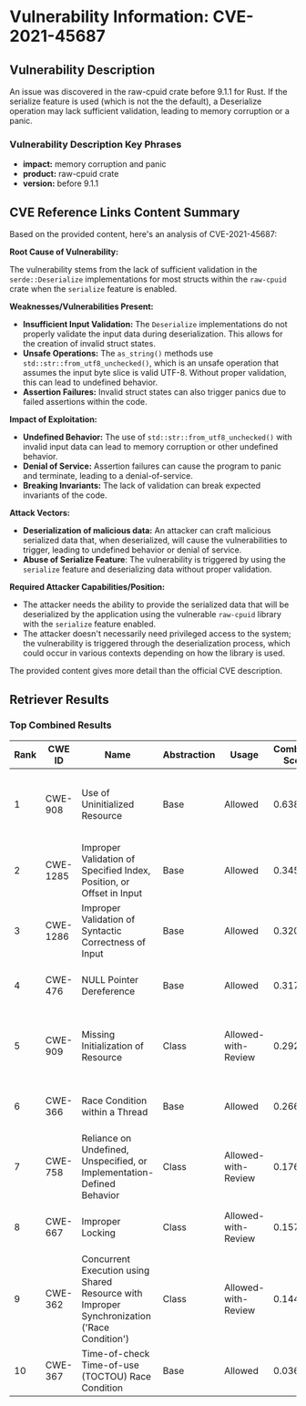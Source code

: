 # Vulnerability Information: CVE-2021-45687

## Vulnerability Description
An issue was discovered in the raw-cpuid crate before 9.1.1 for Rust. If the serialize feature is used (which is not the the default), a Deserialize operation may lack sufficient validation, leading to memory corruption or a panic.

### Vulnerability Description Key Phrases
- **impact:** memory corruption and panic
- **product:** raw-cpuid crate
- **version:** before 9.1.1

## CVE Reference Links Content Summary
Based on the provided content, here's an analysis of CVE-2021-45687:

**Root Cause of Vulnerability:**

The vulnerability stems from the lack of sufficient validation in the `serde::Deserialize` implementations for most structs within the `raw-cpuid` crate when the `serialize` feature is enabled.

**Weaknesses/Vulnerabilities Present:**

*   **Insufficient Input Validation:** The `Deserialize` implementations do not properly validate the input data during deserialization. This allows for the creation of invalid struct states.
*   **Unsafe Operations:** The `as_string()` methods use `std::str::from_utf8_unchecked()`, which is an unsafe operation that assumes the input byte slice is valid UTF-8. Without proper validation, this can lead to undefined behavior.
*   **Assertion Failures:** Invalid struct states can also trigger panics due to failed assertions within the code.

**Impact of Exploitation:**

*   **Undefined Behavior:** The use of `std::str::from_utf8_unchecked()` with invalid input data can lead to memory corruption or other undefined behavior.
*   **Denial of Service:** Assertion failures can cause the program to panic and terminate, leading to a denial-of-service.
*   **Breaking Invariants:** The lack of validation can break expected invariants of the code.

**Attack Vectors:**

*   **Deserialization of malicious data:** An attacker can craft malicious serialized data that, when deserialized, will cause the vulnerabilities to trigger, leading to undefined behavior or denial of service.
*   **Abuse of Serialize Feature**: The vulnerability is triggered by using the `serialize` feature and deserializing data without proper validation.

**Required Attacker Capabilities/Position:**

*   The attacker needs the ability to provide the serialized data that will be deserialized by the application using the vulnerable `raw-cpuid` library with the `serialize` feature enabled.
*   The attacker doesn't necessarily need privileged access to the system; the vulnerability is triggered through the deserialization process, which could occur in various contexts depending on how the library is used.

The provided content gives more detail than the official CVE description.

## Retriever Results

### Top Combined Results

| Rank | CWE ID | Name | Abstraction | Usage | Combined Score | Retrievers | Individual Scores |
|------|--------|------|-------------|-------|---------------|------------|-------------------|
| 1 | CWE-908 | Use of Uninitialized Resource | Base | Allowed | 0.6387 | dense, sparse, graph | dense: 0.474, sparse: 0.077, graph: 1.000 |
| 2 | CWE-1285 | Improper Validation of Specified Index, Position, or Offset in Input | Base | Allowed | 0.3451 | sparse, graph | sparse: 0.068, graph: 0.857 |
| 3 | CWE-1286 | Improper Validation of Syntactic Correctness of Input | Base | Allowed | 0.3200 | sparse, graph | sparse: 0.087, graph: 0.757 |
| 4 | CWE-476 | NULL Pointer Dereference | Base | Allowed | 0.3174 | sparse, graph | sparse: 0.062, graph: 0.789 |
| 5 | CWE-909 | Missing Initialization of Resource | Class | Allowed-with-Review | 0.2928 | dense, sparse, graph | dense: 0.482, sparse: 0.060, graph: 0.624 |
| 6 | CWE-366 | Race Condition within a Thread | Base | Allowed | 0.2668 | dense, sparse | dense: 0.461, sparse: 0.063 |
| 7 | CWE-758 | Reliance on Undefined, Unspecified, or Implementation-Defined Behavior | Class | Allowed-with-Review | 0.1761 | dense, sparse | dense: 0.516, sparse: 0.073 |
| 8 | CWE-667 | Improper Locking | Class | Allowed-with-Review | 0.1575 | dense, sparse | dense: 0.464, sparse: 0.063 |
| 9 | CWE-362 | Concurrent Execution using Shared Resource with Improper Synchronization ('Race Condition') | Class | Allowed-with-Review | 0.1441 | sparse, graph | sparse: 0.066, graph: 0.580 |
| 10 | CWE-367 | Time-of-check Time-of-use (TOCTOU) Race Condition | Base | Allowed | 0.0362 | sparse | sparse: 0.063 |

